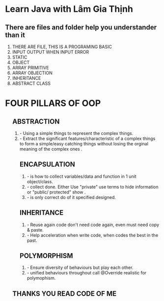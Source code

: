 <h1>Learn Java with Lâm Gia Thịnh</h1>
<h2>There are files and folder help you understander than it</h2>
<ol>
  <li>THERE ARE FILE, THIS IS A PROGRAMING BASIC</li>
  <li>INPUT OUTPUT WHEN INPUT ERROR</li>
  <li>STATIC</li>
  <li>OBJECT</li>
  <li>ARRAY PRIMITIVE</li>
  <li>ARRAY OBJECTION</li>
  <li>INHERITANCE</li>
  <li>ABSTRACT CLASS</li>
</ol>
<h1>FOUR PILLARS OF OOP</h1>
<ol> 
  <h2>ABSTRACTION </h2>
    <ol>
 <li>- Using a simple things to represent the complex things.</li>
 <li>- Extract the significant features/characteristic of a complex things to form a simple/easy catching things without losing the orginal meaning of the complex ones .</li>
  <h2>ENCAPSULATION</h2>
    <ol>
  <li>- is how to collect variables/data and function in 1 unit object/class.</li>
 <li> - collect done. Either Use "private" use terms to hide information or  "public/ protected" show .</li>
 <li> - is only correct do of it specified designed. </li>
    </ol>
  <h2>INHERITANCE</h2>
  <ol>
  <li>- Reuse again code don't need code again, even must need copy & paste.</li>
  <li>- Help acceleration when write code, when codes the best in the past.</li>
  </ol>
  <h2>POLYMORPHISM</h2>
  <ol>
 <li> - Ensure diversity of behaviours but play each other.</li>
  <li>- unified behaviours throughout call @Override realistic for polymophism.</li>
  </ol>
</ol>
<h2>THANKS YOU READ CODE OF ME</h2>
